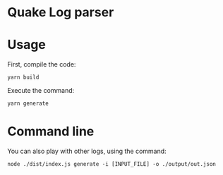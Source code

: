 # Quake Log parser

# Usage

First, compile the code:

`yarn build`

Execute the command:

`yarn generate`

# Command line

You can also play with other logs, using the command:

`node ./dist/index.js generate -i [INPUT_FILE] -o ./output/out.json`
